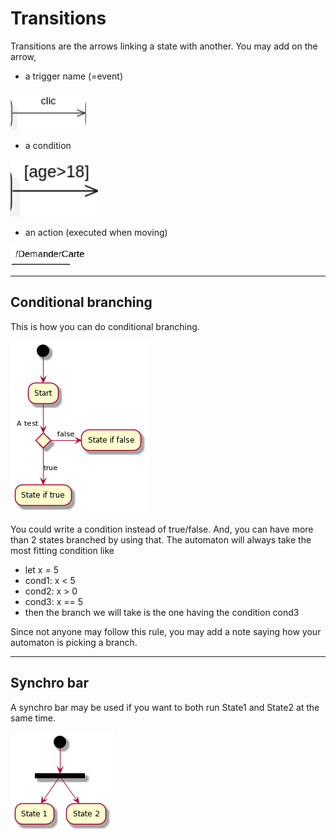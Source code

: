 # Transitions

Transitions are the arrows linking a state with another. You may add on the arrow,

* a trigger name (=event)

![trigger](images/trans1.png)

* a condition

![condition](images/trans2.png)

* an action (executed when moving)

![action](images/trans3.png)

<hr class="sr">

## Conditional branching

This is how you can do conditional branching.

![branching](images/JOqn3e0W34NdSegcavfu1O9dS2GE99P8WWnGxczXSljzVVaVm3K9LVgR3S2ohRZl5kaSZ8oY594E56v2A0yNHQ2Abzhvcg8mgZHkqYVdnjEnFWRDVsU2APKxnT7kDEdq1m00.png)

You could write a condition instead of true/false. And, you can have more than 2 states branched by using that. The automaton will always take the most fitting condition like

* let x = 5
* cond1: x < 5
* cond2: x > 0
* cond3: x == 5
* then the branch we will take is the one having the condition cond3

Since not anyone may follow this rule, you may add a note saying how your automaton is picking a branch.

<hr class="sr">

## Synchro bar

A synchro bar may be used if you want to both run State1 and State2 at the same time.

![synchro bar](images/u-HqA2v9B2efpStXukBarD3ILD3LjLEmjRLrCWGIG24GLocu9B4aLS5G2SY7IIaWIHWfWJGxfEQb0Cq10000.png)